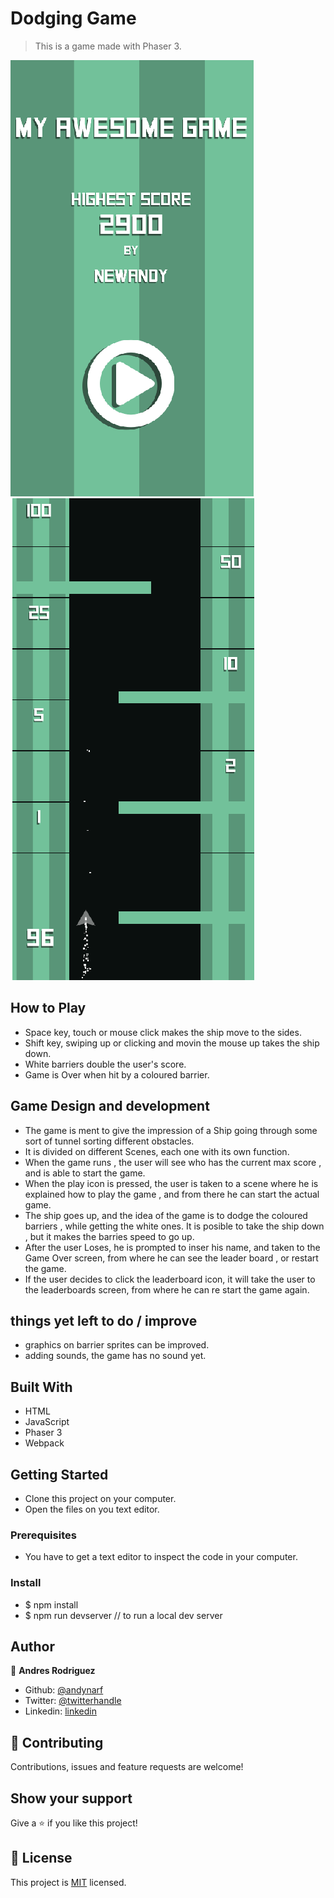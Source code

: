 # Dodging Game

> This is a game made with Phaser 3.

![screenshot](https://raw.githubusercontent.com/andynarf/Dodge-Game/features/Screen%20Shot%202020-06-03%20at%2016.01.50.png)
![screenshot](https://raw.githubusercontent.com/andynarf/Dodge-Game/features/Screen%20Shot%202020-06-03%20at%2017.02.21.png)
## How to Play 

- Space key, touch or mouse click makes the ship move to the sides.
- Shift key, swiping up or clicking and movin the mouse up takes the ship down.
- White barriers double the user's score.
- Game is Over when hit by a coloured barrier.



## Game Design and development

- The game is ment to give the impression of a Ship going through some sort of tunnel sorting different obstacles.
- It is divided on different Scenes, each one with its own function. 
- When the game runs , the user will see who has the current max score , and is able to start the game.
- When the play icon is pressed, the user is taken to a scene where he is explained how to play the game , and from there he can start the actual game.
- The ship goes up, and the idea  of the game is to dodge the coloured barriers , while getting the white ones. It is posible to take the ship down , but it makes the barries speed to go up. 
- After the user Loses, he is prompted to inser his name, and taken to the Game Over screen, from where he can see the leader board , or restart the game. 
- If the user decides to click the leaderboard icon, it will take the user to the leaderboards screen, from where he can re start the game again. 

## things yet left to do / improve

- graphics on barrier sprites can be improved.
- adding sounds, the game has no sound yet. 

## Built With

- HTML
- JavaScript
- Phaser 3
- Webpack

## Getting Started

- Clone this project on your computer.
- Open the files on you text editor.


### Prerequisites

- You have to get a text editor to inspect the code in your computer.

### Install

- $ npm install
- $ npm run devserver 
// to run a local dev server

## Author


👤 **Andres Rodriguez**

- Github: [@andynarf](https://github.com/andynarf)
- Twitter: [@twitterhandle](https://twitter.com/untalandy)
- Linkedin: [linkedin](https://www.linkedin.com/in/andres-rodriguez-6b2513181/)

## 🤝 Contributing

Contributions, issues and feature requests are welcome!

## Show your support

Give a ⭐️ if you like this project!


## 📝 License

This project is [MIT](lic.url) licensed.